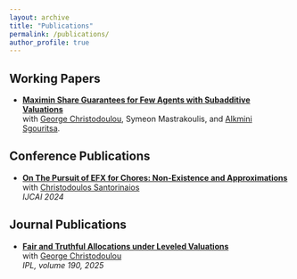 ```yaml
---
layout: archive
title: "Publications"
permalink: /publications/
author_profile: true
---
```


Working Papers
------------
- **[Maximin Share Guarantees for Few Agents with Subadditive Valuations](https://arxiv.org/pdf/2502.05141)** <br> with [George Christodoulou](https://sites.google.com/view/gchristo), Symeon Mastrakoulis, and [Alkmini Sgouritsa](https://sites.google.com/site/alkminisgouritsa).
  
Conference Publications
------------
- **[On The Pursuit of EFX for Chores: Non-Existence and Approximations](https://arxiv.org/pdf/2406.10752)** <br> with [Christodoulos Santorinaios](https://santorinaios.github.io/) <br> <em> IJCAI 2024 </em>

Journal Publications
------------
- **[Fair and Truthful Allocations under Leveled Valuations](https://www.sciencedirect.com/science/article/pii/S0020019025000213)** <br> with [George Christodoulou](https://sites.google.com/view/gchristo) <br> <em> IPL, volume 190, 2025 </em>

